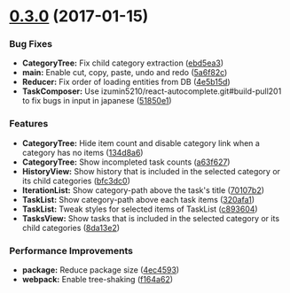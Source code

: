 <a name="0.3.0"></a>
# [0.3.0](https://github.com/izumin5210/tomatone/compare/v0.2.0...v0.3.0) (2017-01-15)


### Bug Fixes

* **CategoryTree:** Fix child category extraction ([ebd5ea3](https://github.com/izumin5210/tomatone/commit/ebd5ea3))
* **main:** Enable cut, copy, paste, undo and redo ([5a6f82c](https://github.com/izumin5210/tomatone/commit/5a6f82c))
* **Reducer:** Fix order of loading entities from DB ([4e5b15d](https://github.com/izumin5210/tomatone/commit/4e5b15d))
* **TaskComposer:** Use izumin5210/react-autocomplete.git#build-pull201 to fix bugs in input in japanese ([51850e1](https://github.com/izumin5210/tomatone/commit/51850e1))


### Features

* **CategoryTree:** Hide item count and disable category link when a category has no items ([134d8a6](https://github.com/izumin5210/tomatone/commit/134d8a6))
* **CategoryTree:** Show incompleted task counts ([a63f627](https://github.com/izumin5210/tomatone/commit/a63f627))
* **HistoryView:** Show history that is included in the selected category or its child categories ([bfc3dc0](https://github.com/izumin5210/tomatone/commit/bfc3dc0))
* **IterationList:** Show category-path above the task's title ([70107b2](https://github.com/izumin5210/tomatone/commit/70107b2))
* **TaskList:** Show category-path above each task items ([320afa1](https://github.com/izumin5210/tomatone/commit/320afa1))
* **TaskList:** Tweak styles for selected items of TaskList ([c893604](https://github.com/izumin5210/tomatone/commit/c893604))
* **TasksView:** Show tasks that is included in the selected category or its child categories ([8da13e2](https://github.com/izumin5210/tomatone/commit/8da13e2))


### Performance Improvements

* **package:** Reduce package size ([4ec4593](https://github.com/izumin5210/tomatone/commit/4ec4593))
* **webpack:** Enable tree-shaking ([f164a62](https://github.com/izumin5210/tomatone/commit/f164a62))



